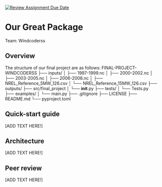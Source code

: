 [![Review Assignment Due Date](https://classroom.github.com/assets/deadline-readme-button-22041afd0340ce965d47ae6ef1cefeee28c7c493a6346c4f15d667ab976d596c.svg)](https://classroom.github.com/a/zjSXGKeR)
# Our Great Package

Team: Windcoderss

## Overview
The structure of our final project are as follows:
FINAL-PROJECT-WINDCODERSS
├── inputs/
│   ├── 1997-1999.nc
│   ├── 2000-2002.nc
│   ├── 2003-2005.nc
│   ├── 2006-2008.nc
│   ├── NREL_Reference_5MW_126.csv
│   └── NREL_Reference_15MW_126.csv 
├── outputs/
├── src/final_project
│   └── __init__.py
├── tests/
│   └── Tests.py
├── examples/
│   └── main.py
├── .gitignore
├── LICENSE
├── README.md
└── pyproject.toml


## Quick-start guide

[ADD TEXT HERE!]

## Architecture

[ADD TEXT HERE!]

## Peer review

[ADD TEXT HERE!]
